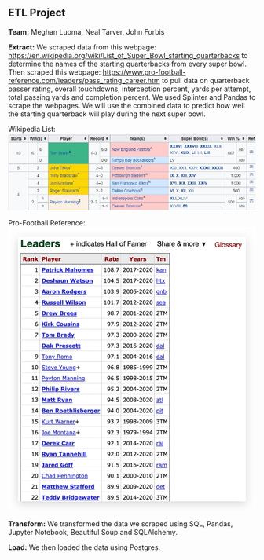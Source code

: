 ## ETL Project

**Team:** Meghan Luoma, Neal Tarver, John Forbis

**Extract:**
We scraped data from this webpage: https://en.wikipedia.org/wiki/List_of_Super_Bowl_starting_quarterbacks to determine the names of the starting quarterbacks from every super bowl. Then scraped this webpage: https://www.pro-football-reference.com/leaders/pass_rating_career.htm to pull data on quarterback passer rating, overall touchdowns, interception percent, yards per attempt, total passing yards and completion percent. We used Splinter and Pandas to scrape the webpages. We will use the combined data to predict how well the starting quarterback will play during the next super bowl. 

Wikipedia List:
![Table](readme_imgs/nfl_wiki.jpg)

Pro-Football Reference:
![Table](readme_imgs/data_table_to_scrape.jpg)


**Transform:**
We transformed the data we scraped using SQL, Pandas, Jupyter Notebook, Beautiful Soup and SQLAlchemy. 

**Load:**
We then loaded the data using Postgres.
